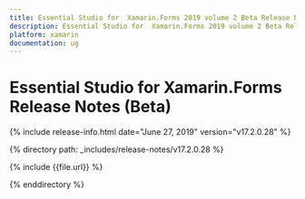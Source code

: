 ```yaml
---
title: Essential Studio for  Xamarin.Forms 2019 volume 2 Beta Release Notes  
description: Essential Studio for  Xamarin.Forms 2019 volume 2 Beta Release Notes  
platform: xamarin
documentation: ug
---
```


# Essential Studio for  Xamarin.Forms  Release Notes (Beta) 

{% include release-info.html date="June 27, 2019"  version="v17.2.0.28" %} 


{% directory path: _includes/release-notes/v17.2.0.28 %}

{% include {{file.url}} %}

{% enddirectory %}